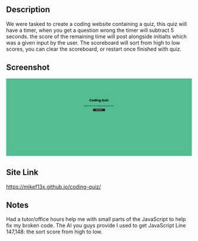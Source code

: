 ## Description
We were tasked to create a coding website containing a quiz, this quiz will have a timer, when you get a question wrong the timer will subtract 5 seconds. the score of the remaining time will post alongside initialts which was a given input by the user. The scoreboard will sort from high to low scores, you can clear the scoreboard, or restart once finished with quiz.


## Screenshot 
![alt text](./assets/images/site%20screenshot.png "Coding Quiz Website Screenshot!")

## Site Link

https://mikef13x.github.io/coding-quiz/


## Notes
Had a tutor/office hours help me with small parts of the JavaScript to help fix my broken code. 
The AI you guys provide I used to get JavaScript Line 147,148: the sort score from high to low.